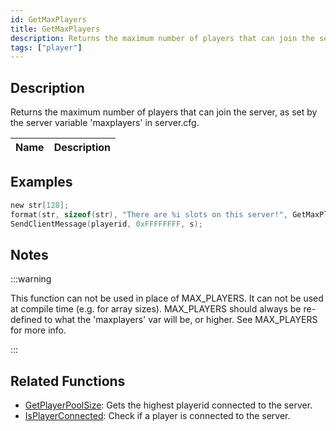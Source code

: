 ```yaml
---
id: GetMaxPlayers
title: GetMaxPlayers
description: Returns the maximum number of players that can join the server, as set by the server variable 'maxplayers' in server.
tags: ["player"]
---
```


## Description

Returns the maximum number of players that can join the server, as set by the server variable 'maxplayers' in server.cfg.

| Name | Description |
| ---- | ----------- |


## Examples

```c
new str[128];
format(str, sizeof(str), "There are %i slots on this server!", GetMaxPlayers());
SendClientMessage(playerid, 0xFFFFFFFF, s);
```

## Notes

:::warning

This function can not be used in place of MAX_PLAYERS. It can not be used at compile time (e.g. for array sizes). MAX_PLAYERS should always be re-defined to what the 'maxplayers' var will be, or higher. See MAX_PLAYERS for more info.

:::

## Related Functions

- [GetPlayerPoolSize](GetPlayerPoolSize): Gets the highest playerid connected to the server.
- [IsPlayerConnected](IsPlayerConnected): Check if a player is connected to the server.
